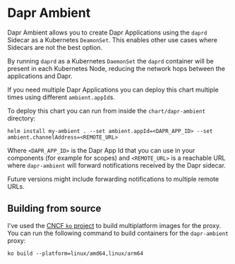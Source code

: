 # Dapr Ambient 

Dapr Ambient allows you to create Dapr Applications using the `daprd` Sidecar as a Kubernetes `DeamonSet`. This enables other use cases where Sidecars are not the best option. 

By running `daprd` as a Kubernetes `DaemonSet` the `daprd` container will be present in each Kubernetes Node, reducing the network hops between the applications and Dapr. 


If you need multiple Dapr Applications you can deploy this chart multiple times using different `ambient.appId`s. 


To deploy this chart you can run from inside the `chart/dapr-ambient` directory: 

```
helm install my-ambient . --set ambient.appId=<DAPR_APP_ID> --set ambient.channelAddress=<REMOTE_URL>  

```

Where `<DAPR_APP_ID>` is the Dapr App Id that you can use in your components (for example for scopes) and `<REMOTE_URL>` is a reachable URL where `dapr-ambient` will forward notifications received by the Dapr sidecar. 



Future versions might include forwarding notifications to multiple remote URLs.

## Building from source

I've used the [CNCF `ko` project](https://ko.build/) to build multiplatform images for the proxy. 
You can run the following command to build containers for the `dapr-ambient` proxy: 

```
ko build --platform=linux/amd64,linux/arm64
```

